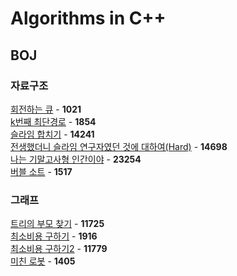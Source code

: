 # Algorithms in C++

## BOJ
### 자료구조
[회전하는 큐](https://github.com/wayandway/algorithms-cpp/blob/master/Data-Structures/1021.cpp) - **1021** <br>
[k번째 최단경로](https://github.com/wayandway/algorithms-cpp/blob/master/Data-Structures/1854.cpp) - **1854** <br>
[슬라임 합치기](https://github.com/wayandway/algorithms-cpp/blob/master/Data-Structures/14241.cpp) - **14241** <br>
[전생했더니 슬라임 연구자였던 것에 대하여(Hard)](https://github.com/wayandway/algorithms-cpp/blob/master/Data-Structures/14698.cpp) - **14698** <br>
[나는 기말고사형 인간이야](https://github.com/wayandway/algorithms-cpp/blob/master/Data-Structures/23254.cpp) - **23254** <br>
[버블 소트](https://github.com/wayandway/algorithms-cpp/blob/master/Data-Structures/1517.cpp) - **1517** <br>

### 그래프
[트리의 부모 찾기](https://github.com/wayandway/algorithms-cpp/blob/master/Graph/11725.cpp) - **11725** <br>
[최소비용 구하기](https://github.com/wayandway/algorithms-cpp/blob/master/Graph/1916.cpp) - **1916** <br>
[최소비용 구하기2](https://github.com/wayandway/algorithms-cpp/blob/master/Graph/11779.cpp) - **11779** <br>
[미친 로봇](https://github.com/wayandway/algorithms-cpp/blob/master/Graph/1405.cpp) - **1405** <br>



